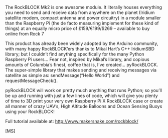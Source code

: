 The RockBLOCK Mk2 is one awesome module. It literally houses everything you need to send and receive data from anywhere on the planet (Iridium satellite modem, compact antenna and power circuitry) in a module smaller than the Raspberry Pi (the de facto measuring implement for these kind of things) at an equally micro price of £159/€199/$269 – available to buy online from Rock 7

This product has already been widely adopted by the Arduino community, with many happy RockBLOCK’ers thanks to Mikal Hart’s C++ IridiumSBD library; but I couldn’t find anything specifically for the many Python Raspberry Pi users… Fear not, inspired by Mikal’s library, and copious amounts of Columbia’s finest, coffee that is, I’ve created… pyRockBLOCK. The super-simple library that makes sending and receiving messages via satellite as simple as: sendMessage(“Hello World”) and requestMessageCheck().

pyRockBLOCK will work on pretty much anything that runs Python; so you’ll be up and running with just a few lines of code, which will give you plenty of time to 3D print your very own Raspberry Pi X RockBLOCK case or create all manner of crazy UAV’s, High Altitude Balloons and Ocean Sensing Buoys using your RockBLOCK!

Full tutorial available at: http://www.makersnake.com/rockblock/

[MS]
